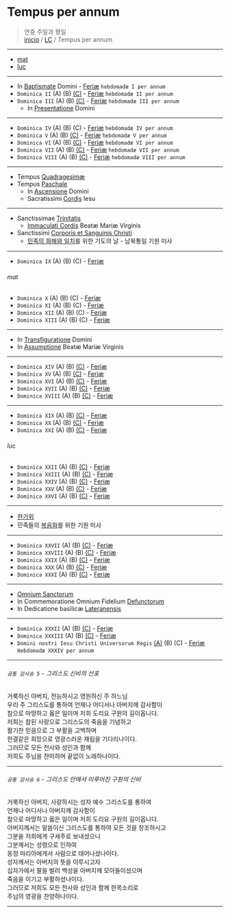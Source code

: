 # Tempus per annum

> 연중 주일과 평일  
> [inicio](../README.md) / [LC](../LC.md) / Tempus per annum  

----

- [mat](#mat)
- [luc](#luc)  

----

- In [Baptismate](./nativitatis/baptismate.md) Domini  - [Feriæ](./annum/h01.md#feriae)  `hebdomadæ I per annum`    
- `Dominica II`  (A) (B) [(C)](./annum/h02.md#c) - [Feriæ](./annum/h02.md#feriae)  `hebdomadæ II per annum`   
- `Dominica III` (A) (B) [(C)](./annum/h03.md#c) - [Feriæ](./annum/h03.md#feriae) `hebdomadæ III per annum`   
	- In [Presentatione](./domini/presentatione.md) Domini  

----

- `Dominica IV`  (A) (B) (C) - [Feriæ](./annum/h04.md#feriae) `hebdomadæ IV per annum`   
- `Dominica V` (A) (B) [(C)](./annum/h05.md#c) - [Feriæ](./annum/h05.md#feriae) `hebdomadæ V per annum`   
- `Dominica VI` (A) (B) [(C)](./annum/h06.md#c) - [Feriæ](./annum/h06.md#feriae) `hebdomadæ VI per annum`   
- `Dominica VII` (A) (B) [(C)](./annum/h07.md#c) - [Feriæ](./annum/h07.md#feriae) `hebdomadæ VII per annum`   
- `Dominica VIII` (A) (B) [(C)](./annum/h08.md#c) - [Feriæ](./annum/h08.md#feriae) `hebdomadæ VIII per annum`   

----

- Tempus [Quadragesimæ](./LQ.md)  
- Tempus [Paschale](./LP.md)  
	- In [Ascensione](./paschale/ascension.md)  Domini
	- Sacratissimi [Cordis](./domini/coeur.md) Iesu  

---- 

- Sanctissimae [Trinitatis](./domini/trinidad.md)  
	- [Immaculati Cordis](./mariae/imm-cor.md) Beatæ Mariæ Virginis
- Sanctissimi [Corporis et Sanguinis Christi](./domini/corpus-christi.md)  
	- [민족의 화해와 일치](./annum/0625.md)를 위한 기도의 날 - 남북통일 기원 미사

----

- `Dominica IX` (A) (B) (C) - [Feriæ](./annum/h09.md#feriae)

###### mat

- `Dominica X` (A) (B) (C) - [Feriæ](./annum/h10.md#feriae)
- `Dominica XI` (A) (B) (C) - [Feriæ](./annum/h11.md#feriae)
- `Dominica XII` (A) (B) (C) - [Feriæ](./annum/h12.md#feriae)
- `Dominica XIII` (A) (B) (C) - [Feriæ](./annum/h13.md#feriae)

----

- In [Transfiguratione](./domini/transfiguration.md) Domini
- In [Assumptione](./mariae/assumption.md) Beatæ Mariæ Virginis  

----

- `Dominica XIV` (A) (B) [(C)](./annum/h14.md#c) - [Feriæ](./annum/h14.md#feriae)
- `Dominica XV` (A) (B) [(C)](./annum/h15.md#c) - [Feriæ](./annum/h15.md#feriae)
- `Dominica XVI` (A) (B) [(C)](./annum/h16.md#c) - [Feriæ](./annum/h16.md#feriae)
- `Dominica XVII` (A) (B) [(C)](./annum/h17.md#c) - [Feriæ](./annum/h17.md#feriae)
- `Dominica XVIII` (A) (B) [(C)](./annum/h18.md#c) - [Feriæ](./annum/h18.md#feriae)

----

- `Dominica XIX` (A) (B) [(C)](./annum/h19.md#c) - [Feriæ](./annum/h19.md#feriae)
- `Dominica XX` (A) (B) [(C)](./annum/h20.md#c) - [Feriæ](./annum/h20.md#feriae)
- `Dominica XXI` (A) (B) [(C)](./annum/h21.md#c) - [Feriæ](./annum/h21.md#feriae)

###### luc

- `Dominica XXII` (A) (B) [(C)](./annum/h22.md#c) - [Feriæ](./annum/h22.md#feriae)
- `Dominica XXIII` (A) (B) [(C)](./annum/h23.md#c) - [Feriæ](./annum/h23.md#feriae)
- `Dominica XXIV` (A) (B) [(C)](./annum/h24.md#c) - [Feriæ](./annum/h24.md#feriae)
- `Dominica XXV` (A) (B) [(C)](./annum/h25.md#c) - [Feriæ](./annum/h25.md#feriae)
- `Dominica XXVI` (A) (B) [(C)](./annum/h26.md#c) - [Feriæ](./annum/h26.md#feriae)

----

- [한가위](./annum/0815k.md) 
- 민족들의 [복음화](./annum/evangelization.md)를 위한 기원 미사  

----

- `Dominica XXVII` (A) (B) [(C)](./annum/h27.md#c) - [Feriæ](./annum/h27.md#feriae)
- `Dominica XXVIII` (A) (B) [(C)](./annum/h28.md#c) - [Feriæ](./annum/h28.md#feriae)
- `Dominica XXIX` (A) (B) [(C)](./annum/h29.md#c) - [Feriæ](./annum/h29.md#feriae)
- `Dominica XXX` (A) (B) [(C)](./annum/h30.md#c) - [Feriæ](./annum/h30.md#feriae)
- `Dominica XXXI` (A) (B) [(C)](./annum/h31.md#c) - [Feriæ](./annum/h31.md#feriae)

----

- [Omnium Sanctorum](./annum/1101.md)
- In Commemoratione Omnium Fidelium [Defunctorum](./annum/1102.md)
- In Dedicatione basilicæ [Lateranensis](./annum/1109.md)

----

- `Dominica XXXII` (A) (B) [(C)](./annum/h32.md#c) - [Feriæ](./annum/h32.md#feriae)
- `Dominica XXXIII` (A) (B) [(C)](./annum/h33.md#c) - [Feriæ](./annum/h33.md#feriae)
- `Domini nostri Iesu Christi Universorum Regis`  [(A)](./annum/h34.md#a) (B) (C) - [Feriæ](./annum/h34.md#feriae)  `Hebdomadæ XXXIV per annum`

----

###### `공통 감사송 5` - 그리스도 신비의 선포

거룩하신 아버지, 전능하시고 영원하신 주 하느님  
우리 주 그리스도를 통하여 언제나 어디서나 아버지께 감사함이  
참으로 마땅하고 옳은 일이며 저희 도리요 구원의 길이옵니다.   
저희는 참된 사랑으로 그리스도의 죽음을 기념하고  
활기찬 믿음으로 그 부활을 고백하며  
한결같은 희망으로 영광스러운 재림을 기다리나이다.  
그러므로 모든 천사와 성인과 함께  
저희도 주님을 찬미하며 끝없이 노래하나이다.

----

###### `공통 감사송 6` - 그리스도 안에서 이루어진 구원의 신비

거룩하신 아버지, 사랑하시는 성자 예수 그리스도를 통하여  
언제나 어디서나 아버지께 감사함이  
참으로 마땅하고 옳은 일이며 저희 도리요 구원의 길이옵니다.  
아버지께서는 말씀이신 그리스도를 통하여 모든 것을 창조하시고    
그분을 저희에게 구세주로 보내셨으니  
그분께서는 성령으로 인하여  
동정 마리아에게서 사람으로 태어나셨나이다.  
성자께서는 아버지의 뜻을 이루시고자  
십자가에서 팔을 벌려 백성을 아버지께 모아들이셨으며  
죽음을 이기고 부활하셨나이다.  
그러므로 저희도 모든 천사와 성인과 함께 한목소리로  
주님의 영광을 찬양하나이다.  

----
